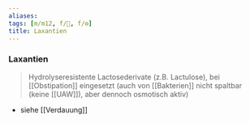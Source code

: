 ```yaml
---
aliases: 
tags: [m/m12, f/💩, f/⚙️]
title: Laxantien
---
```

### Laxantien
> Hydrolyseresistente Lactosederivate (z.B. Lactulose), bei [[Obstipation]] eingesetzt (auch von [[Bakterien]] nicht spaltbar (keine [[UAW]]), aber dennoch osmotisch aktiv)
- siehe [[Verdauung]]